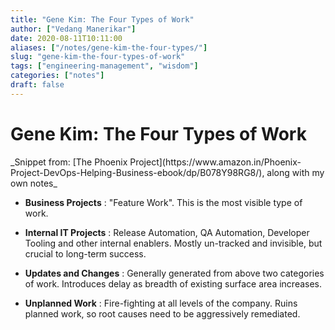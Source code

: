 ```yaml
---
title: "Gene Kim: The Four Types of Work"
author: ["Vedang Manerikar"]
date: 2020-08-11T10:11:00
aliases: ["/notes/gene-kim-the-four-types/"]
slug: "gene-kim-the-four-types-of-work"
tags: ["engineering-management", "wisdom"]
categories: ["notes"]
draft: false
---
```


<div class="ox-neuron-main">
<div class="ox-neuron-article">
<h1 class="ox-neuron-article-heading">Gene Kim: The Four Types of Work</h1>
<div class="ox-neuron-article-contents">
_Snippet from: [The Phoenix Project](https://www.amazon.in/Phoenix-Project-DevOps-Helping-Business-ebook/dp/B078Y98RG8/), along with my own notes_

-   **Business Projects** : "Feature Work". This is the most visible type of work.

-   **Internal IT Projects** : Release Automation, QA Automation, Developer Tooling and other internal enablers. Mostly un-tracked and invisible, but crucial to long-term success.

-   **Updates and Changes** : Generally generated from above two categories of work. Introduces delay as breadth of existing surface area increases.

-   **Unplanned Work** : Fire-fighting at all levels of the company. Ruins planned work, so root causes need to be aggressively remediated.

</div>
</div>
</div>
